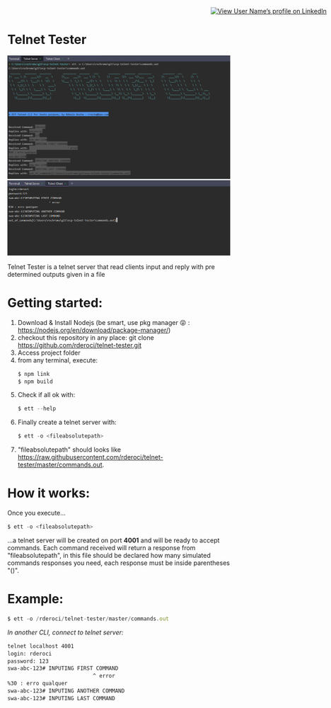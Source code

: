 

<div style="position: absolute; right: 10px">
     <a href="https://www.linkedin.com/in/romuloderoci/" > <img src="http://www.linkedin.com/img/webpromo/btn_viewmy_160x33.png" width="160" height="33" border="0" alt="View User Name’s profile on LinkedIn"></a>
</div>
<br/>

# Telnet Tester
<img src="https://github.com/rderoci/telnet-tester/blob/master/telnet-server-example.png" border="0">

<img src="https://github.com/rderoci/telnet-tester/blob/master/telnet-client-example.png" border="0">

Telnet Tester is a telnet server that read clients input and reply with pre determined outputs given in a file 

# Getting started:
1. Download & Install Nodejs (be smart, use pkg manager :stuck_out_tongue_closed_eyes: : https://nodejs.org/en/download/package-manager/)
2. checkout this repository in any place: git clone https://github.com/rderoci/telnet-tester.git
3. Access project folder
4. from any terminal, execute:
    ```js
    $ npm link
    $ npm build
    ```
5. Check if all ok with:
    ```js
    $ ett --help
    ```
5. Finally create a telnet server with:
    ```js
    $ ett -o <fileabsolutepath>
    ```
6. "fileabsolutepath" should looks like https://raw.githubusercontent.com/rderoci/telnet-tester/master/commands.out.

# How it works:
Once you execute...
```js
$ ett -o <fileabsolutepath>
```
...a telnet server will be created on port **4001** and will be ready to accept commands.
Each command received will return a response from "fileabsolutepath", in this file should be declared how many simulated commands responses you need, each response must be inside parentheses "()".

# Example:
```js
$ ett -o /rderoci/telnet-tester/master/commands.out
```
*In another CLI, connect to telnet server:*
```sh
telnet localhost 4001
login: rderoci
password: 123
swa-abc-123# INPUTING FIRST COMMAND
                           ^ error
%30 : erro qualquer
swa-abc-123# INPUTING ANOTHER COMMAND
swa-abc-123# INPUTING LAST COMMAND
```
